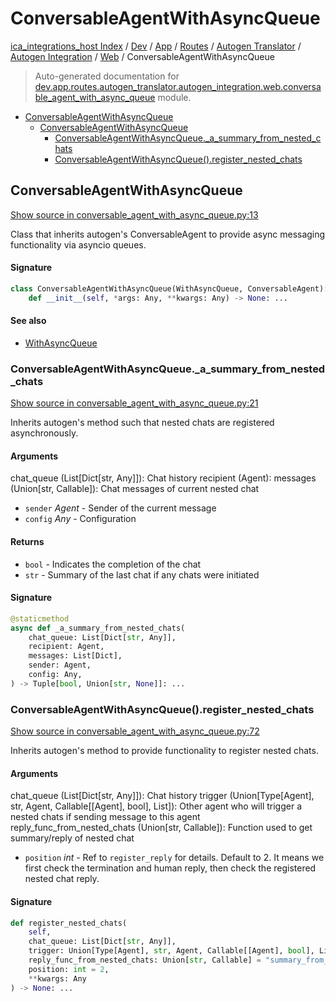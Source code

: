 # ConversableAgentWithAsyncQueue

[ica_integrations_host Index](../../../../../../README.md#ica_integrations_host-index) / [Dev](../../../../../index.md#dev) / [App](../../../../index.md#app) / [Routes](../../../index.md#routes) / [Autogen Translator](../../index.md#autogen-translator) / [Autogen Integration](../index.md#autogen-integration) / [Web](./index.md#web) / ConversableAgentWithAsyncQueue

> Auto-generated documentation for [dev.app.routes.autogen_translator.autogen_integration.web.conversable_agent_with_async_queue](https://github.com/destiny/ica_integrations_host/blob/main/dev/app/routes/autogen_translator/autogen_integration/web/conversable_agent_with_async_queue.py) module.

- [ConversableAgentWithAsyncQueue](#conversableagentwithasyncqueue)
  - [ConversableAgentWithAsyncQueue](#conversableagentwithasyncqueue-1)
    - [ConversableAgentWithAsyncQueue._a_summary_from_nested_chats](#conversableagentwithasyncqueue_a_summary_from_nested_chats)
    - [ConversableAgentWithAsyncQueue().register_nested_chats](#conversableagentwithasyncqueue()register_nested_chats)

## ConversableAgentWithAsyncQueue

[Show source in conversable_agent_with_async_queue.py:13](https://github.com/destiny/ica_integrations_host/blob/main/dev/app/routes/autogen_translator/autogen_integration/web/conversable_agent_with_async_queue.py#L13)

Class that inherits autogen's ConversableAgent to provide async messaging functionality via asyncio queues.

#### Signature

```python
class ConversableAgentWithAsyncQueue(WithAsyncQueue, ConversableAgent):
    def __init__(self, *args: Any, **kwargs: Any) -> None: ...
```

#### See also

- [WithAsyncQueue](./with_async_queue.md#withasyncqueue)

### ConversableAgentWithAsyncQueue._a_summary_from_nested_chats

[Show source in conversable_agent_with_async_queue.py:21](https://github.com/destiny/ica_integrations_host/blob/main/dev/app/routes/autogen_translator/autogen_integration/web/conversable_agent_with_async_queue.py#L21)

Inherits autogen's method such that nested chats are registered asynchronously.

#### Arguments

chat_queue (List[Dict[str, Any]]): Chat history
recipient (Agent):
messages (Union[str, Callable]): Chat messages of current nested chat
- `sender` *Agent* - Sender of the current message
- `config` *Any* - Configuration

#### Returns

- `bool` - Indicates the completion of the chat
- `str` - Summary of the last chat if any chats were initiated

#### Signature

```python
@staticmethod
async def _a_summary_from_nested_chats(
    chat_queue: List[Dict[str, Any]],
    recipient: Agent,
    messages: List[Dict],
    sender: Agent,
    config: Any,
) -> Tuple[bool, Union[str, None]]: ...
```

### ConversableAgentWithAsyncQueue().register_nested_chats

[Show source in conversable_agent_with_async_queue.py:72](https://github.com/destiny/ica_integrations_host/blob/main/dev/app/routes/autogen_translator/autogen_integration/web/conversable_agent_with_async_queue.py#L72)

Inherits autogen's method to provide functionality to register nested chats.

#### Arguments

chat_queue (List[Dict[str, Any]]): Chat history
trigger (Union[Type[Agent], str, Agent, Callable[[Agent], bool], List]): Other agent who will trigger a nested chats if sending message to this agent
reply_func_from_nested_chats (Union[str, Callable]): Function used to get summary/reply of nested chat
- `position` *int* - Ref to `register_reply` for details. Default to 2. It means we first check the termination and human reply, then check the registered nested chat reply.

#### Signature

```python
def register_nested_chats(
    self,
    chat_queue: List[Dict[str, Any]],
    trigger: Union[Type[Agent], str, Agent, Callable[[Agent], bool], List],
    reply_func_from_nested_chats: Union[str, Callable] = "summary_from_nested_chats",
    position: int = 2,
    **kwargs: Any
) -> None: ...
```
